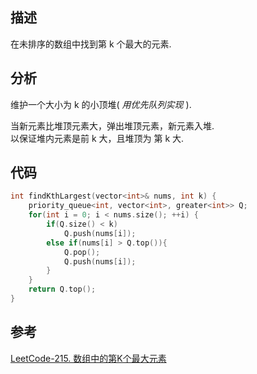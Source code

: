 
## 描述

在未排序的数组中找到第 k 个最大的元素.

## 分析

维护一个大小为 k 的小顶堆( *用优先队列实现* ).      

当新元素比堆顶元素大，弹出堆顶元素，新元素入堆.    
以保证堆内元素是前 k 大，且堆顶为 第 k 大.

## 代码

```cpp
int findKthLargest(vector<int>& nums, int k) {
    priority_queue<int, vector<int>, greater<int>> Q;
    for(int i = 0; i < nums.size(); ++i) {
        if(Q.size() < k) 
            Q.push(nums[i]);
        else if(nums[i] > Q.top()){
            Q.pop();
            Q.push(nums[i]);
        }
    }
    return Q.top();
}
```

## 参考
[LeetCode-215. 数组中的第K个最大元素](https://leetcode-cn.com/problems/kth-largest-element-in-an-array/)